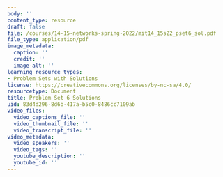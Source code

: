 ```yaml
---
body: ''
content_type: resource
draft: false
file: /courses/14-15-networks-spring-2022/mit14_15s22_pset6_sol.pdf
file_type: application/pdf
image_metadata:
  caption: ''
  credit: ''
  image-alt: ''
learning_resource_types:
- Problem Sets with Solutions
license: https://creativecommons.org/licenses/by-nc-sa/4.0/
resourcetype: Document
title: Problem Set 6 Solutions
uid: 83d4d296-8d6b-417a-b5c0-8486cc7109ab
video_files:
  video_captions_file: ''
  video_thumbnail_file: ''
  video_transcript_file: ''
video_metadata:
  video_speakers: ''
  video_tags: ''
  youtube_description: ''
  youtube_id: ''
---
```

